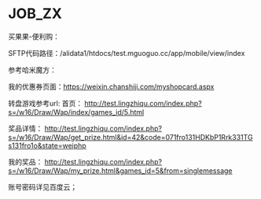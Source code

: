 # JOB_ZX

买果果-便利购：

SFTP代码路径：/alidata1/htdocs/test.mguoguo.cc/app/mobile/view/index


参考哈米魔方：

我的优惠券页面：https://weixin.chanshiji.com/myshopcard.aspx


转盘游戏参考url:
首页：
http://test.lingzhiqu.com/index.php?s=/w16/Draw/Wap/index/games_id/5.html

奖品详情：
http://test.lingzhiqu.com/index.php?s=/w16/Draw/Wap/get_prize.html&id=42&code=071fro131HDKbP1Rrk331TGs131fro1o&state=weiphp

我的奖品：
http://test.lingzhiqu.com/index.php?s=/w16/Draw/Wap/my_prize.html&games_id=5&from=singlemessage

账号密码详见百度云；

